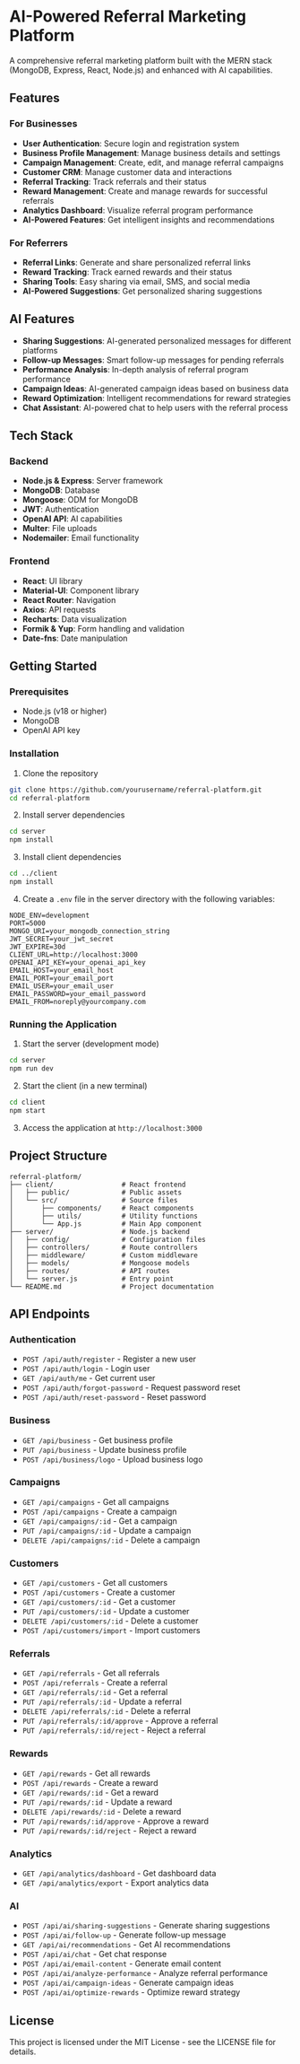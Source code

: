 # AI-Powered Referral Marketing Platform

A comprehensive referral marketing platform built with the MERN stack (MongoDB, Express, React, Node.js) and enhanced with AI capabilities.

## Features

### For Businesses

- **User Authentication**: Secure login and registration system
- **Business Profile Management**: Manage business details and settings
- **Campaign Management**: Create, edit, and manage referral campaigns
- **Customer CRM**: Manage customer data and interactions
- **Referral Tracking**: Track referrals and their status
- **Reward Management**: Create and manage rewards for successful referrals
- **Analytics Dashboard**: Visualize referral program performance
- **AI-Powered Features**: Get intelligent insights and recommendations

### For Referrers

- **Referral Links**: Generate and share personalized referral links
- **Reward Tracking**: Track earned rewards and their status
- **Sharing Tools**: Easy sharing via email, SMS, and social media
- **AI-Powered Suggestions**: Get personalized sharing suggestions

## AI Features

- **Sharing Suggestions**: AI-generated personalized messages for different platforms
- **Follow-up Messages**: Smart follow-up messages for pending referrals
- **Performance Analysis**: In-depth analysis of referral program performance
- **Campaign Ideas**: AI-generated campaign ideas based on business data
- **Reward Optimization**: Intelligent recommendations for reward strategies
- **Chat Assistant**: AI-powered chat to help users with the referral process

## Tech Stack

### Backend

- **Node.js & Express**: Server framework
- **MongoDB**: Database
- **Mongoose**: ODM for MongoDB
- **JWT**: Authentication
- **OpenAI API**: AI capabilities
- **Multer**: File uploads
- **Nodemailer**: Email functionality

### Frontend

- **React**: UI library
- **Material-UI**: Component library
- **React Router**: Navigation
- **Axios**: API requests
- **Recharts**: Data visualization
- **Formik & Yup**: Form handling and validation
- **Date-fns**: Date manipulation

## Getting Started

### Prerequisites

- Node.js (v18 or higher)
- MongoDB
- OpenAI API key

### Installation

1. Clone the repository

```bash
git clone https://github.com/yourusername/referral-platform.git
cd referral-platform
```

2. Install server dependencies

```bash
cd server
npm install
```

3. Install client dependencies

```bash
cd ../client
npm install
```

4. Create a `.env` file in the server directory with the following variables:

```
NODE_ENV=development
PORT=5000
MONGO_URI=your_mongodb_connection_string
JWT_SECRET=your_jwt_secret
JWT_EXPIRE=30d
CLIENT_URL=http://localhost:3000
OPENAI_API_KEY=your_openai_api_key
EMAIL_HOST=your_email_host
EMAIL_PORT=your_email_port
EMAIL_USER=your_email_user
EMAIL_PASSWORD=your_email_password
EMAIL_FROM=noreply@yourcompany.com
```

### Running the Application

1. Start the server (development mode)

```bash
cd server
npm run dev
```

2. Start the client (in a new terminal)

```bash
cd client
npm start
```

3. Access the application at `http://localhost:3000`

## Project Structure

```
referral-platform/
├── client/                 # React frontend
│   ├── public/             # Public assets
│   └── src/                # Source files
│       ├── components/     # React components
│       ├── utils/          # Utility functions
│       └── App.js          # Main App component
├── server/                 # Node.js backend
│   ├── config/             # Configuration files
│   ├── controllers/        # Route controllers
│   ├── middleware/         # Custom middleware
│   ├── models/             # Mongoose models
│   ├── routes/             # API routes
│   └── server.js           # Entry point
└── README.md               # Project documentation
```

## API Endpoints

### Authentication

- `POST /api/auth/register` - Register a new user
- `POST /api/auth/login` - Login user
- `GET /api/auth/me` - Get current user
- `POST /api/auth/forgot-password` - Request password reset
- `POST /api/auth/reset-password` - Reset password

### Business

- `GET /api/business` - Get business profile
- `PUT /api/business` - Update business profile
- `POST /api/business/logo` - Upload business logo

### Campaigns

- `GET /api/campaigns` - Get all campaigns
- `POST /api/campaigns` - Create a campaign
- `GET /api/campaigns/:id` - Get a campaign
- `PUT /api/campaigns/:id` - Update a campaign
- `DELETE /api/campaigns/:id` - Delete a campaign

### Customers

- `GET /api/customers` - Get all customers
- `POST /api/customers` - Create a customer
- `GET /api/customers/:id` - Get a customer
- `PUT /api/customers/:id` - Update a customer
- `DELETE /api/customers/:id` - Delete a customer
- `POST /api/customers/import` - Import customers

### Referrals

- `GET /api/referrals` - Get all referrals
- `POST /api/referrals` - Create a referral
- `GET /api/referrals/:id` - Get a referral
- `PUT /api/referrals/:id` - Update a referral
- `DELETE /api/referrals/:id` - Delete a referral
- `PUT /api/referrals/:id/approve` - Approve a referral
- `PUT /api/referrals/:id/reject` - Reject a referral

### Rewards

- `GET /api/rewards` - Get all rewards
- `POST /api/rewards` - Create a reward
- `GET /api/rewards/:id` - Get a reward
- `PUT /api/rewards/:id` - Update a reward
- `DELETE /api/rewards/:id` - Delete a reward
- `PUT /api/rewards/:id/approve` - Approve a reward
- `PUT /api/rewards/:id/reject` - Reject a reward

### Analytics

- `GET /api/analytics/dashboard` - Get dashboard data
- `GET /api/analytics/export` - Export analytics data

### AI

- `POST /api/ai/sharing-suggestions` - Generate sharing suggestions
- `POST /api/ai/follow-up` - Generate follow-up message
- `GET /api/ai/recommendations` - Get AI recommendations
- `POST /api/ai/chat` - Get chat response
- `POST /api/ai/email-content` - Generate email content
- `POST /api/ai/analyze-performance` - Analyze referral performance
- `POST /api/ai/campaign-ideas` - Generate campaign ideas
- `POST /api/ai/optimize-rewards` - Optimize reward strategy

## License

This project is licensed under the MIT License - see the LICENSE file for details.

